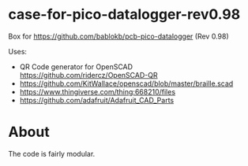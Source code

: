 # case-for-pico-datalogger-rev0.98

Box for https://github.com/bablokb/pcb-pico-datalogger (Rev 0.98)

Uses: 
* QR Code generator for OpenSCAD https://github.com/ridercz/OpenSCAD-QR
* https://github.com/KitWallace/openscad/blob/master/braille.scad
* https://www.thingiverse.com/thing:668210/files
* https://github.com/adafruit/Adafruit_CAD_Parts

# About

The code is fairly modular. 
